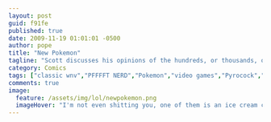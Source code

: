 ```yaml
---
layout: post
guid: f91fe
published: true
date: 2009-11-19 01:01:01 -0500
author: pope
title: "New Pokemon"
tagline: "Scott discusses his opinions of the hundreds, or thousands, or no, wait I\'m pretty sure it\'s fucking billions of new Pokemon that the youngsters are playing with these days. Spoiler alert: they suck and everyone hates them."
category: Comics
tags: ["classic wnv","PFFFFT NERD","Pokemon","video games","Pyrocock","rant"]
comments: true 
image:
  feature: /assets/img/lol/newpokemon.png
  imageHover: "I'm not even shitting you, one of them is an ice cream cone with a face now. CHARMANDER USES LICK. IT'S SUPER EFFECTIVE!"
---
```



